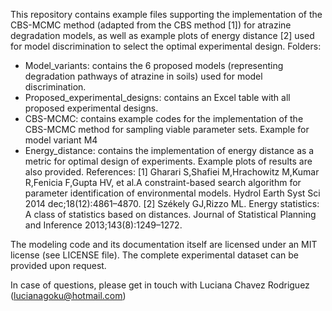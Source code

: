 This repository contains example files supporting the implementation of the CBS-MCMC method (adapted from the CBS method [1]) for atrazine degradation models, as well as example plots of energy distance [2] used for model discrimination to select the optimal experimental design. 
Folders:
- Model_variants: contains the 6 proposed models (representing degradation pathways of atrazine in soils) used for model discrimination.
- Proposed_experimental_designs: contains an Excel table with all proposed experimental designs.
- CBS-MCMC: contains example codes for the implementation of the CBS-MCMC method for sampling viable parameter sets. Example for model variant M4
- Energy_distance: contains the implementation of energy distance as a metric for optimal design of experiments. Example plots of results are also provided. 
References:
[1] Gharari S,Shafiei M,Hrachowitz M,Kumar R,Fenicia F,Gupta HV, et al.A constraint-based search algorithm for parameter identification of environmental models. Hydrol Earth Syst Sci 2014 dec;18(12):4861–4870.
[2] Székely GJ,Rizzo ML. Energy statistics: A class of statistics based on distances. Journal of Statistical Planning and Inference 2013;143(8):1249–1272.

The modeling code and its documentation itself are licensed under an MIT license (see LICENSE file). The complete experimental dataset can be provided upon request.

In case of questions, please get in touch with Luciana Chavez Rodriguez (lucianagoku@hotmail.com)
